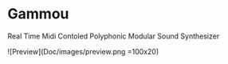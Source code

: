 # Gammou

Real Time Midi Contoled Polyphonic Modular Sound Synthesizer

![Preview](Doc/images/preview.png =100x20)